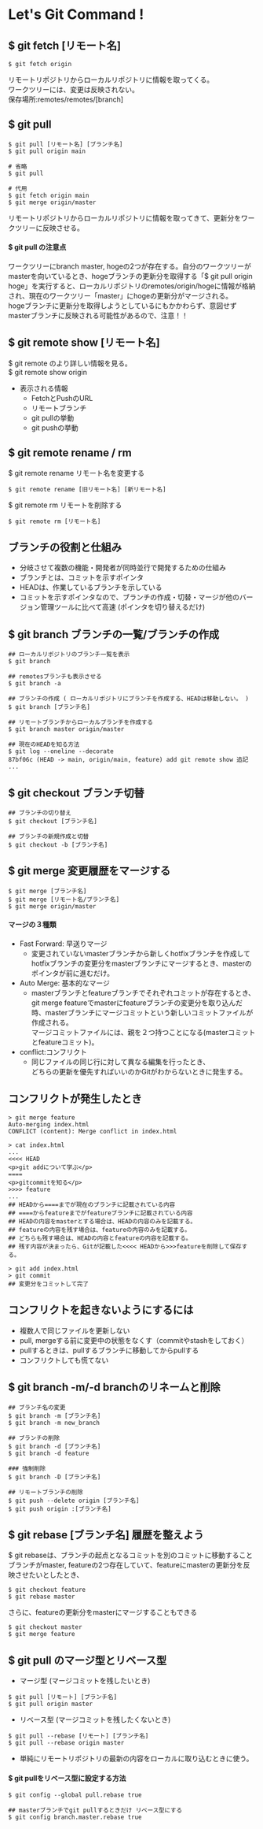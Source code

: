 # <b> Let's Git Command !</b>

## $ git fetch [リモート名]
```
$ git fetch origin
```
リモートリポジトリからローカルリポジトリに情報を取ってくる。<br>
ワークツリーには、変更は反映されない。<br>
保存場所:remotes/remotes/[branch]<br>

## $ git pull
```
$ git pull [リモート名] [ブランチ名]
$ git pull origin main

# 省略
$ git pull

# 代用
$ git fetch origin main
$ git merge origin/master
```
リモートリポジトリからローカルリポジトリに情報を取ってきて、更新分をワークツリーに反映させる。<br>

#### <b> $ git pull の注意点</b><br>
ワークツリーにbranch master, hogeの2つが存在する。自分のワークツリーがmasterを向いているとき、hogeブランチの更新分を取得する「$ git pull origin hoge」を実行すると、ローカルリポジトリのremotes/origin/hogeに情報が格納され、現在のワークツリー「master」にhogeの更新分がマージされる。<br>
hogeブランチに更新分を取得しようとしているにもかかわらず、意図せずmasterブランチに反映される可能性があるので、注意！！<br>

## $ git remote show [リモート名]
$ git remote のより詳しい情報を見る。<br>
$ git remote show origin
* 表示される情報
  * FetchとPushのURL
  * リモートブランチ
  * git pullの挙動
  * git pushの挙動

## $ git remote rename / rm
$ git remote rename リモート名を変更する
```
$ git remote rename [旧リモート名] [新リモート名]
```
$ git remote rm リモートを削除する
```
$ git remote rm [リモート名]
```

## ブランチの役割と仕組み
* 分岐させて複数の機能・開発者が同時並行で開発するための仕組み
* ブランチとは、コミットを示すポインタ
* HEADは、作業しているブランチを示している
* コミットを示すポインタなので、ブランチの作成・切替・マージが他のバージョン管理ツールに比べて高速 (ポインタを切り替えるだけ)

## $ git branch ブランチの一覧/ブランチの作成
```
## ローカルリポジトリのブランチ一覧を表示
$ git branch

## remotesブランチも表示させる
$ git branch -a

## ブランチの作成 ( ローカルリポジトリにブランチを作成する、HEADは移動しない。 )
$ git branch [ブランチ名]

## リモートブランチからローカルブランチを作成する
$ git branch master origin/master

## 現在のHEADを知る方法
$ git log --oneline --decorate
87bf06c (HEAD -> main, origin/main, feature) add git remote show 追記
...
```

## $ git checkout ブランチ切替
```
## ブランチの切り替え
$ git checkout [ブランチ名]

## ブランチの新規作成と切替
$ git checkout -b [ブランチ名]
```

## $ git merge 変更履歴をマージする
```
$ git merge [ブランチ名]
$ git merge [リモート名/ブランチ名]
$ git merge origin/master
```
#### マージの３種類
* Fast Forward: 早送りマージ
  * 変更されていないmasterブランチから新しくhotfixブランチを作成してhotfixブランチの変更分をmasterブランチにマージするとき、masterのポインタが前に進むだけ。
* Auto Merge: 基本的なマージ
  * masterブランチとfeatureブランチでそれぞれコミットが存在するとき、git merge featureでmasterにfeatureブランチの変更分を取り込んだ時、masterブランチにマージコミットという新しいコミットファイルが作成される。<br>マージコミットファイルには、親を２つ持つことになる(masterコミットとfeatureコミット)。
* conflict:コンフリクト
  * 同じファイルの同じ行に対して異なる編集を行ったとき、<br>
  どちらの更新を優先すればいいのかGitがわからないときに発生する。

## コンフリクトが発生したとき
```
> git merge feature
Auto-merging index.html
CONFLICT (content): Merge conflict in index.html

> cat index.html
...
<<<< HEAD
<p>git addについて学ぶ</p>
====
<p>gitcommitを知る</p>
>>>> feature
...
## HEADから====までが現在のブランチに記載されている内容
## ====からfeatureまでがfeatureブランチに記載されている内容
## HEADの内容をmasterとする場合は、HEADの内容のみを記載する。
## featureの内容を残す場合は、featureの内容のみを記載する。
## どちらも残す場合は、HEADの内容とfeatureの内容を記載する。
## 残す内容が決まったら、Gitが記載した<<<< HEADから>>>featureを削除して保存する。

> git add index.html
> git commit
## 変更分をコミットして完了
```

## コンフリクトを起きないようにするには
* 複数人で同じファイルを更新しない
* pull, mergeする前に変更中の状態をなくす（commitやstashをしておく）
* pullするときは、pullするブランチに移動してからpullする
* コンフリクトしても慌てない

## $ git branch -m/-d branchのリネームと削除
```
## ブランチ名の変更
$ git branch -m [ブランチ名]
$ git branch -m new_branch

## ブランチの削除
$ git branch -d [ブランチ名]
$ git branch -d feature

### 強制削除
$ git branch -D [ブランチ名]

## リモートブランチの削除
$ git push --delete origin [ブランチ名]
$ git push origin :[ブランチ名]
```

## $ git rebase [ブランチ名] 履歴を整えよう
$ git rebaseは、ブランチの起点となるコミットを別のコミットに移動すること<br>
ブランチがmaster, featureの2つ存在していて、featureにmasterの更新分を反映させたいとしたとき、
```
$ git checkout feature
$ git rebase master
```
さらに、featureの更新分をmasterにマージすることもできる
```
$ git checkout master
$ git merge feature
```

## $ git pull のマージ型とリベース型
* マージ型 (マージコミットを残したいとき)
```
$ git pull [リモート] [ブランチ名]
$ git pull origin master
```
* リベース型 (マージコミットを残したくないとき)
```
$ git pull --rebase [リモート] [ブランチ名]
$ git pull --rebase origin master
```
  * 単純にリモートリポジトリの最新の内容をローカルに取り込むときに使う。

#### $ git pullをリベース型に設定する方法
```
$ git config --global pull.rebase true

## masterブランチでgit pullするときだけ リベース型にする
$ git config branch.master.rebase true
```

